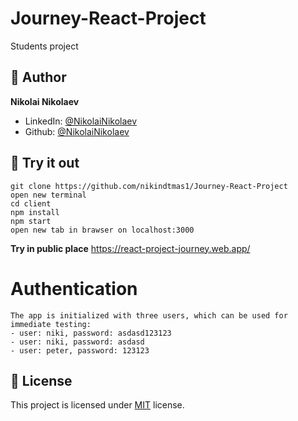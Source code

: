 # Journey-React-Project

Students project


## 👨 Author

**Nikolai Nikolaev**

- LinkedIn: [@NikolaiNikolaev](https://www.linkedin.com/in/nikolay-nikolaev-4555631a7/)
- Github: [@NikolaiNikolaev](https://github.com/nikindtmas1)

## :eyes: Try it out

```
git clone https://github.com/nikindtmas1/Journey-React-Project
open new terminal
cd client
npm install
npm start
open new tab in brawser on localhost:3000
```
**Try in public place**
https://react-project-journey.web.app/
# Authentication
```
The app is initialized with three users, which can be used for immediate testing:
- user: niki, password: asdasd123123
- user: niki, password: asdasd
- user: peter, password: 123123
```

## :pencil: License

This project is licensed under [MIT](https://opensource.org/licenses/MIT) license.
